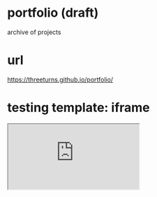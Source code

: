 # portfolio (draft)
archive of projects
# url
https://threeturns.github.io/portfolio/ 
# testing template: iframe 
<iframe src="https://public.tableau.com/views/Testing_363/SDIncome?:showVizHome=no&:embed=true"></iframe>
